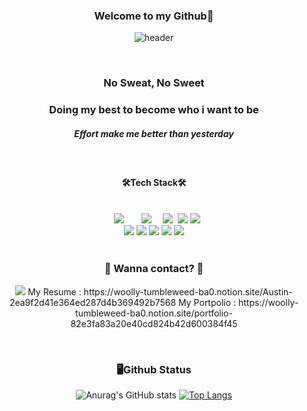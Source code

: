 
<div align="center">

### Welcome to my Github👋

<!--
**Hyongyi/Hyongyi** is a ✨ _special_ ✨ repository because its `README.md` (this file) appears on your GitHub profile.

Here are some ideas to get you started:

- 🔭 I’m currently working on ...
- 🌱 I’m currently learning ...
- 👯 I’m looking to collaborate on ...
- 🤔 I’m looking for help with ...
- 💬 Ask me about ...
- 📫 How to reach me: ...
- 😄 Pronouns: ...
- ⚡ Fun fact: ...
-->
![header](https://capsule-render.vercel.app/api?type=waving&color=auto&height=300&section=header&text=Junior%20Developer&fontSize=70)

 <br/>
 
<h3>No Sweat, No Sweet</h3>
<h3>Doing my best to become who i want to be</h3>
 <h5><i>Effort make me better than yesterday</i></h5>
 
<br/>
 
 <h4>🛠Tech Stack🛠</h4>
 <br/>
<div>
  <img src="https://img.shields.io/badge/Spring Boot-6DB33F?style=flat&logo=Spring Boot&logoColor=white" style="height : auto; margin-left : 10px; margin-right : 10px;"/></a>&nbsp;
 <img src="https://img.shields.io/badge/TypeScript-3178C6?style=flat&logo=TypeScript&logoColor=white" style="height : auto; margin-left : 10px; margin-right : 10px;"/></a>&nbsp;
 <img src="https://img.shields.io/badge/JavaScript-F7DF1E?style=flat&logo=JavaScript&logoColor=white"/></a>&nbsp;
 <img src="https://img.shields.io/badge/HTML5-E34F26?style=flat&logo=HTML5&logoColor=white"/>
 <img src="https://img.shields.io/badge/CSS3-1572B6?style=flat&logo=CSS3&logoColor=white"/><br/>
 <img src="https://img.shields.io/badge/React-61DAFB?style=flat&logo=React&logoColor=white"/>
 <img src="https://img.shields.io/badge/Vue.js-4FC08D?style=flat&logo=Vue.js&logoColor=white"/>
 <img src="https://img.shields.io/badge/Java-1572B6?style=flat&logo=Java&logoColor=white"/>
 <img src="https://img.shields.io/badge/MySQL-4479A1?style=flat&logo=MySQL&logoColor=white"/>
 <img src="https://img.shields.io/badge/jQuery-0769AD?style=flat&logo=jQuery&logoColor=white"/>
 </div>
 
 <br/>
 
 <h3 align="center">📧 Wanna contact? 📧</h3>
<p align="center">
  <a href="mailto:kimhyein7110@gmail.com"><img src="https://img.shields.io/badge/Gmail-d14836?style=flat-square&logo=Gmail&logoColor=white&link=gyddl123@gmail.com"/></a>
 My Resume : https://woolly-tumbleweed-ba0.notion.site/Austin-2ea9f2d41e364ed287d4b369492b7568
 My Portpolio : https://woolly-tumbleweed-ba0.notion.site/portfolio-82e3fa83a20e40cd824b42d600384f45
</p>
 
<br/>

 <h3 align="center">🖥️Github Status</h3>
 
![Anurag's GitHub stats](https://github-readme-stats.vercel.app/api?username=Hyongyi&show_icons=true&theme=dracula)
[![Top Langs](https://github-readme-stats.vercel.app/api/top-langs/?username=Hyongyi&layout=compact)](https://github.com/Hyongyi/github-readme-stats)

   
</div>
  <!--[![trophy](https://github-profile-trophy.vercel.app/?username=Hyongyi)](https://github.com/ryo-ma/github-profile-trophy)-->
